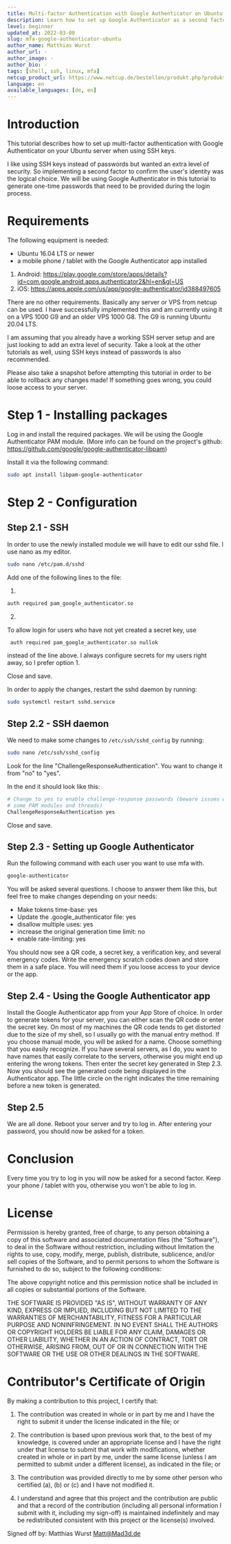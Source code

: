 ```yaml
---
title: Multi-factor Authentication with Google Authenticator on Ubuntu Servers
description: Learn how to set up Google Authenticator as a second factor for your SSH logins
level: beginner
updated_at: 2022-03-08
slug: mfa-google-authenticator-ubuntu
author_name: Matthias Wurst
author_url: -
author_image: -
author_bio: -
tags: [shell, ssh, linux, mfa] 
netcup_product_url: https://www.netcup.de/bestellen/produkt.php?produkt=2894
language: en
available_languages: [de, en]
---
```


# Introduction
This tutorial describes how to set up multi-factor authentication with Google Authenticator on your Ubuntu server when using SSH keys.

I like using SSH keys instead of passwords but wanted an extra level of security. So implementing a second factor to confirm the user's identity was the logical choice.
We will be using Google Authenticator in this tutorial to generate one-time passwords that need to be provided during the login process.

# Requirements
The following equipment is needed:

* Ubuntu 16.04 LTS or newer
* a mobile phone / tablet with the Google Authenticator app installed
1. Android: https://play.google.com/store/apps/details?id=com.google.android.apps.authenticator2&hl=en&gl=US
2. iOS: https://apps.apple.com/us/app/google-authenticator/id388497605


There are no other requirements. Basically any server or VPS from netcup can be used.
I have successfully implemented this and am currently using it on a VPS 1000 G9 and an older VPS 1000 G8. The G9 is running Ubuntu 20.04 LTS.

I am assuming that you already have a working SSH server setup and are just looking to add an extra level of security.
Take a look at the other tutorials as well, using SSH keys instead of passwords is also recommended.

Please also take a snapshot before attempting this tutorial in order to be able to rollback any changes made!
If something goes wrong, you could loose access to your server.


# Step 1 - Installing packages
Log in and install the required packages.
We will be using the Google Authenticator PAM module. (More info can be found on the project's github: https://github.com/google/google-authenticator-libpam)

Install it via the following command:
```bash
sudo apt install libpam-google-authenticator
 ```


# Step 2 - Configuration
## Step 2.1 - SSH
In order to use the newly installed module we will have to edit our sshd file.
I use nano as my editor.
```bash
sudo nano /etc/pam.d/sshd
 ```

Add one of the following lines to the file:

1. 
```bash
auth required pam_google_authenticator.so
 ```
2. 
To allow login for users who have not yet created a secret key, use 
```bash
 auth required pam_google_authenticator.so nullok
 ```
instead of the line above.
I always configure secrets for my users right away, so I prefer option 1.

Close and save.

In order to apply the changes, restart the sshd daemon by running:
```bash
sudo systemctl restart sshd.service
 ```

## Step 2.2 - SSH daemon

We need to make some changes to `/etc/ssh/sshd_config` by running:

```bash
sudo nano /etc/ssh/sshd_config
 ```

Look for the line "ChallengeResponseAuthentication". You want to change it from "no" to "yes".

In the end it should look like this:
```bash
# Change to yes to enable challenge-response passwords (beware issues with
# some PAM modules and threads)
ChallengeResponseAuthentication yes
 ```

Close and save.

## Step 2.3 - Setting up Google Authenticator
Run the following command with each user you want to use mfa with.
```bash
google-authenticator
 ```

 You will be asked several questions. I choose to answer them like this, but feel free to make changes depending on your needs:
 - Make tokens time-base: yes
 - Update the .google_authenticator file: yes
 - disallow multiple uses: yes
 - increase the original generation time limit: no
 - enable rate-limiting: yes

 You should now see a QR code, a secret key, a verification key, and several emergency codes.
 Write the emergency scratch codes down and store them in a safe place. You will need them if you loose access to your device or the app.

 ## Step 2.4 - Using the Google Authenticator app
 Install the Google Authenticator app from your App Store of choice.
 In order to generate tokens for your server, you can either scan the QR code or enter the secret key.
 On most of my machines the QR code tends to get distorted due to the size of my shell, so I usually go with the manual entry method.
 If you choose manual mode, you will be asked for a name. Choose something that you easily recognize. If you have several servers, as I do, you want to have names that easily correlate to the servers, otherwise you might end up entering the wrong tokens. Then enter the secret key generated in Step 2.3.
 Now you should see the generated code being displayed in the Authenticator app.
 The little circle on the right indicates the time remaining before a new token is generated. 

 ## Step 2.5
 We are all done.
 Reboot your server and try to log in.
 After entering your password, you should now be asked for a token.

# Conclusion
Every time you try to log in you will now be asked for a second factor.
Keep your phone / tablet with you, otherwise you won't be able to log in. 

# License

Permission is hereby granted, free of charge, to any person obtaining a copy
of this software and associated documentation files (the "Software"), to deal
in the Software without restriction, including without limitation the rights
to use, copy, modify, merge, publish, distribute, sublicence, and/or sell
copies of the Software, and to permit persons to whom the Software is
furnished to do so, subject to the following conditions:

The above copyright notice and this permission notice shall be included in all
copies or substantial portions of the Software.

THE SOFTWARE IS PROVIDED "AS IS", WITHOUT WARRANTY OF ANY KIND, EXPRESS OR
IMPLIED, INCLUDING BUT NOT LIMITED TO THE WARRANTIES OF MERCHANTABILITY,
FITNESS FOR A PARTICULAR PURPOSE AND NONINFRINGEMENT. IN NO EVENT SHALL THE
AUTHORS OR COPYRIGHT HOLDERS BE LIABLE FOR ANY CLAIM, DAMAGES OR OTHER
LIABILITY, WHETHER IN AN ACTION OF CONTRACT, TORT OR OTHERWISE, ARISING FROM,
OUT OF OR IN CONNECTION WITH THE SOFTWARE OR THE USE OR OTHER DEALINGS IN THE
SOFTWARE.

# Contributor's Certificate of Origin
By making a contribution to this project, I certify that:

 1) The contribution was created in whole or in part by me and I have the right to submit it under the license indicated in the file; or

 2) The contribution is based upon previous work that, to the best of my knowledge, is covered under an appropriate license and I have the right under that license to submit that work with modifications, whether created in whole or in part by me, under the same license (unless I am permitted to submit under a different license), as indicated in the file; or

 3) The contribution was provided directly to me by some other person who certified (a), (b) or (c) and I have not modified it.

 4) I understand and agree that this project and the contribution are public and that a record of the contribution (including all personal information I submit with it, including my sign-off) is maintained indefinitely and may be redistributed consistent with this project or the license(s) involved.

Signed off by: Matthias Wurst <Matt@Mad3d.de>

